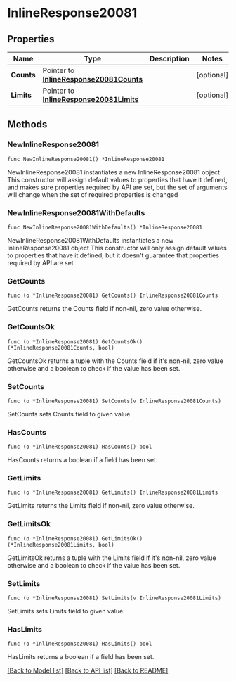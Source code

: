# InlineResponse20081

## Properties

Name | Type | Description | Notes
------------ | ------------- | ------------- | -------------
**Counts** | Pointer to [**InlineResponse20081Counts**](InlineResponse20081Counts.md) |  | [optional] 
**Limits** | Pointer to [**InlineResponse20081Limits**](InlineResponse20081Limits.md) |  | [optional] 

## Methods

### NewInlineResponse20081

`func NewInlineResponse20081() *InlineResponse20081`

NewInlineResponse20081 instantiates a new InlineResponse20081 object
This constructor will assign default values to properties that have it defined,
and makes sure properties required by API are set, but the set of arguments
will change when the set of required properties is changed

### NewInlineResponse20081WithDefaults

`func NewInlineResponse20081WithDefaults() *InlineResponse20081`

NewInlineResponse20081WithDefaults instantiates a new InlineResponse20081 object
This constructor will only assign default values to properties that have it defined,
but it doesn't guarantee that properties required by API are set

### GetCounts

`func (o *InlineResponse20081) GetCounts() InlineResponse20081Counts`

GetCounts returns the Counts field if non-nil, zero value otherwise.

### GetCountsOk

`func (o *InlineResponse20081) GetCountsOk() (*InlineResponse20081Counts, bool)`

GetCountsOk returns a tuple with the Counts field if it's non-nil, zero value otherwise
and a boolean to check if the value has been set.

### SetCounts

`func (o *InlineResponse20081) SetCounts(v InlineResponse20081Counts)`

SetCounts sets Counts field to given value.

### HasCounts

`func (o *InlineResponse20081) HasCounts() bool`

HasCounts returns a boolean if a field has been set.

### GetLimits

`func (o *InlineResponse20081) GetLimits() InlineResponse20081Limits`

GetLimits returns the Limits field if non-nil, zero value otherwise.

### GetLimitsOk

`func (o *InlineResponse20081) GetLimitsOk() (*InlineResponse20081Limits, bool)`

GetLimitsOk returns a tuple with the Limits field if it's non-nil, zero value otherwise
and a boolean to check if the value has been set.

### SetLimits

`func (o *InlineResponse20081) SetLimits(v InlineResponse20081Limits)`

SetLimits sets Limits field to given value.

### HasLimits

`func (o *InlineResponse20081) HasLimits() bool`

HasLimits returns a boolean if a field has been set.


[[Back to Model list]](../README.md#documentation-for-models) [[Back to API list]](../README.md#documentation-for-api-endpoints) [[Back to README]](../README.md)


